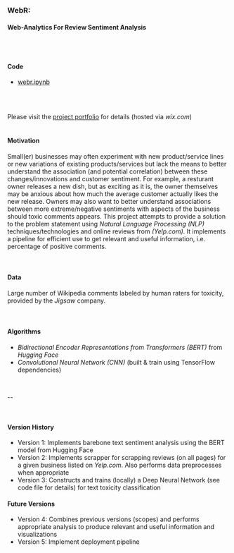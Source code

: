 </br>

### WebR:
#### Web-Analytics For Review Sentiment Analysis
</br>
</br>


#### Code
- [webr.ipynb]()
</br>
</br>

Please visit the [project portfolio]() for details (hosted via _wix.com_)
</br>
</br>






#### Motivation
Small(er) businesses may often experiment with new product/service lines or new variations of existing products/services but lack the means to better understand the association (and potential correlation) between these changes/innovations and customer sentiment. For example, a resturant owner releases a new dish, but as exciting as it is, the owner themselves may be anxious about how much the average customer actually likes the new release. Owners may also want to better understand  associations between more extreme/negative sentiments with aspects of the business should toxic comments appears.
This project attempts to provide a solution to the problem statement using _Natural Language Processing (NLP)_ techniques/technologies and online reviews from _(Yelp.com)_. It implements a pipeline for efficient use to get relevant and useful information, i.e. percentage of positive comments.
</br>
</br>
<br/>

#### Data
Large number of Wikipedia comments labeled by human raters for toxicity, provided by the _Jigsaw_ company.
</br>
</br>
<br/>

#### Algorithms
- _Bidirectional Encoder Representations from Transformers (BERT)_ from _Hugging Face_
- _Convolutional Neural Network (CNN)_ (built & train using TensorFlow dependencies)
</br>


--

</br>

#### Version History
- Version 1: Implements barebone text sentiment analysis using the BERT model from Hugging Face
- Version 2: Implements scrapper for scrapping reviews (on all pages) for a given business listed on _Yelp.com_. Also performs data preprocesses when appropriate
- Version 3: Constructs and trains (locally) a Deep Neural Network (see code file for details) for text toxicity classification

#### Future Versions
- Version 4: Combines previous versions (scopes) and performs appropriate analysis to produce relevant and useful information and visualizations
- Version 5: Implement deployment pipeline
